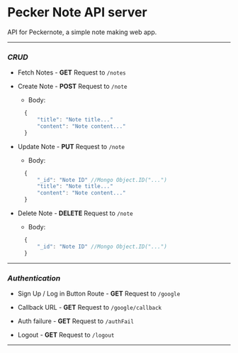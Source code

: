 # Pecker Note API server

API for Peckernote, a simple note making web app.

---

### **_CRUD_**

- Fetch Notes - **GET** Request to `/notes`

- Create Note - **POST** Request to `/note`

  - Body:

  ```javascript
    {
        "title": "Note title..."
        "content": "Note content..."
    }
  ```

- Update Note - **PUT** Request to `/note`

  - Body:

  ```javascript
    {
        "_id": "Note ID" //Mongo Object.ID("...")
        "title": "Note title..."
        "content": "Note content..."
    }
  ```

- Delete Note - **DELETE** Request to `/note`
  - Body:
  ```javascript
    {
        "_id": "Note ID" //Mongo Object.ID("...")
    }
  ```

---

### **_Authentication_**

- Sign Up / Log in Button Route - **GET** Request to `/google`

- Callback URL - **GET** Request to `/google/callback`

- Auth failure - **GET** Request to `/authFail`

- Logout - **GET** Request to `/logout`

---
